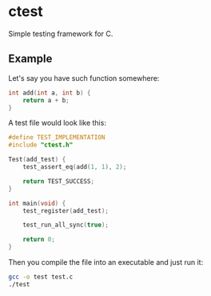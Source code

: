 # ctest

Simple testing framework for C.

## Example

Let's say you have such function somewhere:
```c
int add(int a, int b) {
    return a + b;
}
```

A test file would look like this:
```c
#define TEST_IMPLEMENTATION
#include "ctest.h"

Test(add_test) {
    test_assert_eq(add(1, 1), 2);

    return TEST_SUCCESS;
}

int main(void) {
    test_register(add_test);

    test_run_all_sync(true);

    return 0;
}
```

Then you compile the file into an executable and just run it:
```sh
gcc -o test test.c
./test
```
